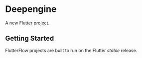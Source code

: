 # Deepengine

A new Flutter project.

## Getting Started

FlutterFlow projects are built to run on the Flutter _stable_ release.
